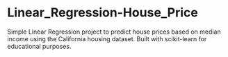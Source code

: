 # Linear_Regression-House_Price
Simple Linear Regression project to predict house prices based on median income using the California housing dataset. Built with scikit-learn for educational purposes.
